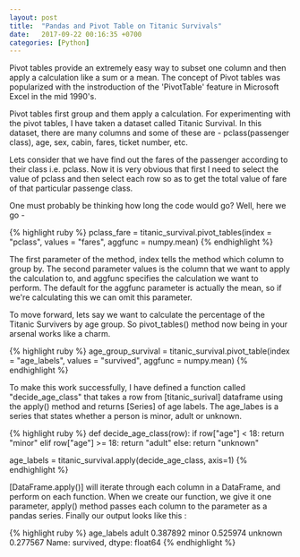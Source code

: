 ```yaml
---
layout: post
title:  "Pandas and Pivot Table on Titanic Survivals"
date:   2017-09-22 00:16:35 +0700
categories: [Python]
---
```

Pivot tables provide an extremely easy way to subset one column and then apply a calculation like a sum or a mean. The concept of Pivot tables was popularized with the instroduction of the 'PivotTable' feature in Microsoft Excel in the mid 1990's.

Pivot tables first group and them apply a calculation. For experimenting with the pivot tables, I have taken a dataset called Titanic Survival. In this dataset, there are many columns and some of these are - pclass(passenger class), age, sex, cabin, fares, ticket number, etc. 

Lets consider that we have find out the fares of the passenger according to their class i.e. pclass. Now it is very obvious that first I need to select the value of pclass and then select each row so as to get the total value of fare of that particular passenge class. 

One must probably be thinking how long the code would go? Well, here we go - 

{% highlight ruby %}
pclass_fare = titanic_survival.pivot_tables(index = "pclass", values = "fares", aggfunc = numpy.mean)
{% endhighlight %}

The first parameter of the method, index tells the method which column to group by. The second parameter values is the column that we want to apply the calculation to, and aggfunc specifies the calculation we want to perform. The default for the aggfunc parameter is actually the mean, so if we're calculating this we can omit this parameter.

To move forward, lets say we want to calculate the percentage of the Titanic Survivers by age group. So pivot_tables() method now being in your arsenal works like a charm.
 
{% highlight ruby %}
age_group_survival = titanic_survival.pivot_table(index = "age_labels", values = "survived", aggfunc = numpy.mean)
{% endhighlight %}

To make this work successfully, I have defined a function called "decide_age_class" that takes a row from [titanic_surival] dataframe using the apply() method and returns [Series] of age labels. The age_labes is a series that states whether a person is minor, adult or unknown.

{% highlight ruby %}
def decide_age_class(row):
    if row["age"] < 18:
        return "minor"
    elif row["age"] >= 18:
        return "adult"
    else:
        return "unknown"

age_labels = titanic_survival.apply(decide_age_class, axis=1)
{% endhighlight %}

[DataFrame.apply()] will iterate through each column in a DataFrame, and perform on each function. When we create our function, we give it one parameter, apply() method passes each column to the parameter as a pandas series. Finally our output looks like this :

{% highlight ruby %}
age_labels 
adult 0.387892 
minor 0.525974 
unknown 0.277567 
Name: survived, dtype: float64
{% endhighlight %}

